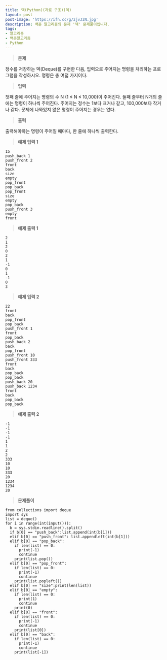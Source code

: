 ```yaml
---
title: 덱(Python)(자료 구조)(덱)
layout: post
post-image: 'https://ifh.cc/g/zjvJzN.jpg'
description: 백준 알고리즘의 문제 '덱' 문제풀이입니다.
tags:
- 알고리즘
- 백준알고리즘
- Python
---
```



>**문제**

정수를 저장하는 덱(Deque)를 구현한 다음, 입력으로 주어지는 명령을 처리하는 프로그램을 작성하시오.
명령은 총 여덟 가지이다.

>**입력**

첫째 줄에 주어지는 명령의 수 N (1 ≤ N ≤ 10,000)이 주어진다. 둘째 줄부터 N개의 줄에는 명령이 하나씩 주어진다. 주어지는 정수는 1보다 크거나 같고, 100,000보다 작거나 같다. 문제에 나와있지 않은 명령이 주어지는 경우는 없다.

>**출력**

출력해야하는 명령이 주어질 때마다, 한 줄에 하나씩 출력한다.

>**예제 입력 1**

	15
	push_back 1
	push_front 2
	front
	back
	size
	empty
	pop_front
	pop_back
	pop_front
	size
	empty
	pop_back
	push_front 3
	empty
	front

>**예제 출력 1**

	2
	1
	2
	0
	2
	1
	-1
	0
	1
	-1
	0
	3

>**예제 입력 2**

	22
	front
	back
	pop_front
	pop_back
	push_front 1
	front
	pop_back
	push_back 2
	back
	pop_front
	push_front 10
	push_front 333
	front
	back
	pop_back
	pop_back
	push_back 20
	push_back 1234
	front
	back
	pop_back
	pop_back

>**예제 출력 2**

	-1
	-1
	-1
	-1
	1
	1
	2
	2
	333
	10
	10
	333
	20
	1234
	1234
	20

>**문제풀이**

	from collections import deque
	import sys
	list = deque()
	for i in range(int(input())):
	  b = sys.stdin.readline().split()
	  if b[0] == "push_back":list.append(int(b[1]))
	  elif b[0] == "push_front": list.appendleft(int(b[1]))
	  elif b[0] == "pop_back":
	    if len(list) == 0:
	      print(-1)
	      continue
	    print(list.pop())
	  elif b[0] == "pop_front":
	    if len(list) == 0:
	      print(-1)
	      continue
	    print(list.popleft())
	  elif b[0] == "size":print(len(list))
	  elif b[0] == "empty":
	    if len(list) == 0:
	      print(1)
	      continue
	    print(0)
	  elif b[0] == "front":
	    if len(list) == 0:
	      print(-1)
	      continue
	    print(list[0])
	  elif b[0] == "back":
	    if len(list) == 0:
	      print(-1)
	      continue
	    print(list[-1])
